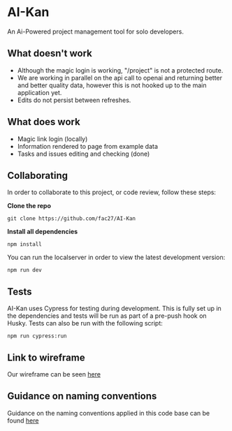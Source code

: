 # AI-Kan

An Ai-Powered project management tool for solo developers.

## What doesn't work

- Although the magic login is working, "/project" is not a protected route.
- We are working in parallel on the api call to openai and returning better and better quality data, however this is not hooked up to the main application yet.
- Edits do not persist between refreshes.

## What does work

- Magic link login (locally)
- Information rendered to page from example data
- Tasks and issues editing and checking (done)

## Collaborating
In order to collaborate to this project, or code review, follow these steps:

**Clone the repo**
```terminal
git clone https://github.com/fac27/AI-Kan
```

**Install all dependencies**
```terminal
npm install
```

You can run the localserver in order to view the latest development version:
```terminal
npm run dev
```
## Tests
AI-Kan uses Cypress for testing during development. This is fully set up in the dependencies and tests will be run as part of a pre-push hook on Husky.
Tests can also be run with the following script:

```terminal
npm run cypress:run
```

## Link to wireframe
Our wireframe can be seen [here](https://www.figma.com/proto/o1OQ9oLzJCbRHwyZII6xb1/Ai-kan?type=design&node-id=135-2415&t=sg7K4CE6TyumpcqC-0&scaling=contain&page-id=0%3A1&starting-point-node-id=1%3A9&show-proto-sidebar=1)

## Guidance on naming conventions
Guidance on the naming conventions applied in this code base can be found [here](https://github.com/fac27/AI-Kan/blob/main/documentation/conventions.md)
